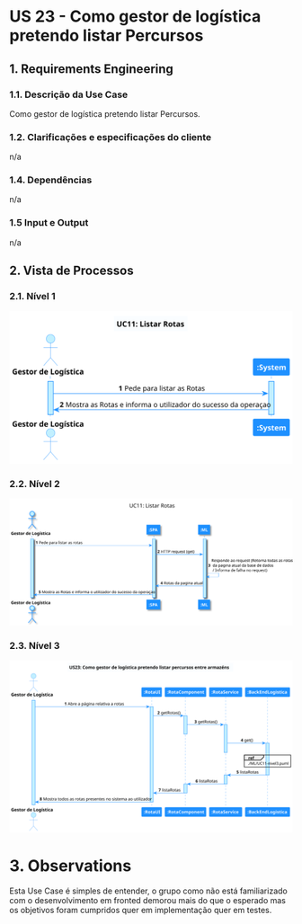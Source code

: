 # US 23 - Como gestor de logística pretendo listar Percursos

## 1. Requirements Engineering

### 1.1. Descrição da Use Case

Como gestor de logística pretendo listar Percursos.

### 1.2. Clarificações e especificações do cliente

n/a

### 1.4. Dependências

n/a

### 1.5 Input e Output

n/a

## 2. Vista de Processos

### 2.1. Nível 1

![US11-SSD](../diagramas/nivel1/ML/UC11__Listar_Rotas.svg)

### 2.2. Nível 2

![US11-SSD](../diagramas/nivel2/ML/UC11__Listar_Rotas.svg)

### 2.3. Nível 3

![US23-SD](../diagramas/nivel3/SPA/US23__Como_gestor_de_logística_pretendo_listar_percursos_entre_armazéns.svg)

# 3. Observations
Esta Use Case é simples de entender, o grupo como não está familiarizado com o desenvolvimento em fronted demorou mais do que o esperado mas os objetivos foram cumpridos quer em implementação quer em testes.